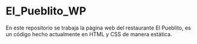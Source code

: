 # El_Pueblito_WP
En este repositorio se trabaja la página web del restaurante El Pueblito, es un código hecho actualmente en HTML y CSS de manera estática. 
